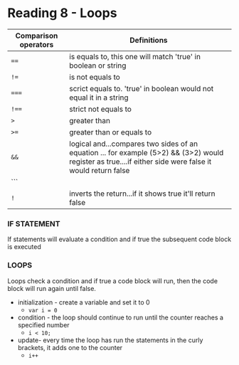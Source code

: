 # Reading 8 - Loops

Comparison operators | Definitions
---------------------| -----------
```==``` | is equals to, this one will match 'true' in boolean or string
```!=``` | is not equals to
```===``` | scrict equals to. 'true' in boolean would not equal it in a string
```!==``` | strict not equals to
```>``` | greater than
```>=``` | greater than or equals to
```&&``` | logical and...compares two sides of an equation ... for example (5>2) && (3>2) would register as true....if either side were false it would return false
```||``` | logical or....if either side is true it'll return true
```!``` | inverts the return...if it shows true it'll return false 

### IF STATEMENT

If statements will evaluate a condition and if true the subsequent code block is executed

### LOOPS

Loops check a condition and if true a code block will run, then the code block will run again until false.

- initialization - create a variable and set it to 0
    - ``` var i = 0 ```
- condition - the loop should continue to run until the counter reaches a specified number
    - ``` i < 10; ```
- update-  every time the loop has run the statements in the curly brackets, it adds one to the counter
    - ```i++```




